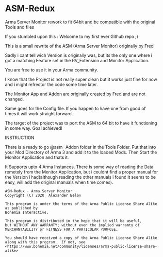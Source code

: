 # ASM-Redux
Arma Server Monitor rework to fit 64bit and be compatible with the original Tools and files

If you stumbled upon this : Welcome to my first ever Github repo ;)

This is a small rewrite of the ASM (Arma Server Monitor) originally by Fred

Sadly i cant tell wich Version is originally was, but its the only one where i got a matching Feature set in the RV_Extension and Monitor Application.

You are free to use it in your Arma community. 

I know that the Project is not really super clean but it works just fine for now and i might refrector the code some time later.

The Monitor App and Addon are originally created by Fred and are not changed.

Same goes for the Config file. If you happen to have one from good ol' times it will work straight forward.

The target of the project was to port the ASM to 64 bit to have it functioning in some way.
Goal achieved! 


INSTRUCTION

There is a ready to go @asm -Addon folder in the Tools Folder. Put that into your Mod Directory of Arma 3 and add it to the loaded Mods. Then Start the Monitor Application and thats it.

It Supports upto 4 Arma Instances.
There is some way of reading the Data remotely from the Monitor Application, but i couldnt find a proper manual for the Version i had(although reading the other manuals i found it seems to be easy, will add the original manuals when time comes).






    ASM-Redux - Arma Server Monitor 
    Copyright (C) 2020  Alexander Belov

    This program is under the terms of the Arma Public License Share Alike as published by
    Bohemia Interactive.

    This program is distributed in the hope that it will be useful,
    but WITHOUT ANY WARRANTY; without even the implied warranty of
    MERCHANTABILITY or FITNESS FOR A PARTICULAR PURPOSE.

    You should have received a copy of the Arma Public License Share Alike
    along with this program.  If not, see <https://www.bohemia.net/community/licenses/arma-public-license-share-alike>

